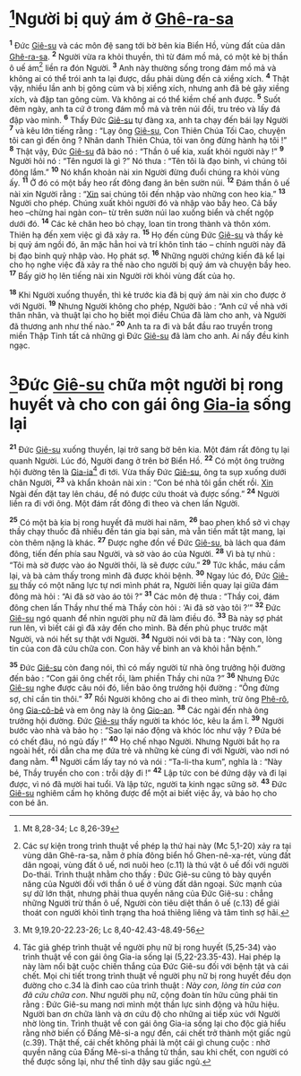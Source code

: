 # [^1@-f93fc83f-5f43-409a-9195-c903a555b552]Người bị quỷ ám ở [Ghê-ra-sa]()
<sup><b>1</b></sup> Đức [Giê-su]() và các môn đệ sang tới bờ bên kia Biển Hồ, vùng đất của dân [Ghê-ra-sa](). <sup><b>2</b></sup> Người vừa ra khỏi thuyền, thì từ đám mồ mả, có một kẻ bị thần ô uế ám[^1-f93fc83f-5f43-409a-9195-c903a555b552] liền ra đón Người. <sup><b>3</b></sup> Anh này thường sống trong đám mồ mả và không ai có thể trói anh ta lại được, dầu phải dùng đến cả xiềng xích. <sup><b>4</b></sup> Thật vậy, nhiều lần anh bị gông cùm và bị xiềng xích, nhưng anh đã bẻ gãy xiềng xích, và đập tan gông cùm. Và không ai có thể kiềm chế anh được. <sup><b>5</b></sup> Suốt đêm ngày, anh ta cứ ở trong đám mồ mả và trên núi đồi, tru tréo và lấy đá đập vào mình. <sup><b>6</b></sup> Thấy Đức [Giê-su]() tự đàng xa, anh ta chạy đến bái lạy Người <sup><b>7</b></sup> và kêu lớn tiếng rằng : “Lạy ông [Giê-su](), Con Thiên Chúa Tối Cao, chuyện tôi can gì đến ông ? Nhân danh Thiên Chúa, tôi van ông đừng hành hạ tôi !” <sup><b>8</b></sup> Thật vậy, Đức [Giê-su]() đã bảo nó : “Thần ô uế kia, xuất khỏi người này !” <sup><b>9</b></sup> Người hỏi nó : “Tên ngươi là gì ?” Nó thưa : “Tên tôi là đạo binh, vì chúng tôi đông lắm.” <sup><b>10</b></sup> Nó khẩn khoản nài xin Người đừng đuổi chúng ra khỏi vùng ấy. <sup><b>11</b></sup> Ở đó có một bầy heo rất đông đang ăn bên sườn núi. <sup><b>12</b></sup> Đám thần ô uế nài xin Người rằng : “[Xin]() sai chúng tôi đến nhập vào những con heo kia.” <sup><b>13</b></sup> Người cho phép. Chúng xuất khỏi người đó và nhập vào bầy heo. Cả bầy heo –chừng hai ngàn con– từ trên sườn núi lao xuống biển và chết ngộp dưới đó. <sup><b>14</b></sup> Các kẻ chăn heo bỏ chạy, loan tin trong thành và thôn xóm. Thiên hạ đến xem việc gì đã xảy ra. <sup><b>15</b></sup> Họ đến cùng Đức [Giê-su]() và thấy kẻ bị quỷ ám ngồi đó, ăn mặc hẳn hoi và trí khôn tỉnh táo – chính người này đã bị đạo binh quỷ nhập vào. Họ phát sợ. <sup><b>16</b></sup> Những người chứng kiến đã kể lại cho họ nghe việc đã xảy ra thế nào cho người bị quỷ ám và chuyện bầy heo. <sup><b>17</b></sup> Bấy giờ họ lên tiếng nài xin Người rời khỏi vùng đất của họ.

<sup><b>18</b></sup> Khi Người xuống thuyền, thì kẻ trước kia đã bị quỷ ám nài xin cho được ở với Người. <sup><b>19</b></sup> Nhưng Người không cho phép, Người bảo : “Anh cứ về nhà với thân nhân, và thuật lại cho họ biết mọi điều Chúa đã làm cho anh, và Người đã thương anh như thế nào.” <sup><b>20</b></sup> Anh ta ra đi và bắt đầu rao truyền trong miền Thập Tỉnh tất cả những gì Đức [Giê-su]() đã làm cho anh. Ai nấy đều kinh ngạc.

# [^2@-f93fc83f-5f43-409a-9195-c903a555b552]Đức [Giê-su]() chữa một người bị rong huyết và cho con gái ông [Gia-ia]() sống lại
<sup><b>21</b></sup> Đức [Giê-su]() xuống thuyền, lại trở sang bờ bên kia. Một đám rất đông tụ lại quanh Người. Lúc đó, Người đang ở trên bờ Biển Hồ. <sup><b>22</b></sup> Có một ông trưởng hội đường tên là [Gia-ia]()[^2-f93fc83f-5f43-409a-9195-c903a555b552] đi tới. Vừa thấy Đức [Giê-su](), ông ta sụp xuống dưới chân Người, <sup><b>23</b></sup> và khẩn khoản nài xin : “Con bé nhà tôi gần chết rồi. [Xin]() Ngài đến đặt tay lên cháu, để nó được cứu thoát và được sống.” <sup><b>24</b></sup> Người liền ra đi với ông. Một đám rất đông đi theo và chen lấn Người.

<sup><b>25</b></sup> Có một bà kia bị rong huyết đã mười hai năm, <sup><b>26</b></sup> bao phen khổ sở vì chạy thầy chạy thuốc đã nhiều đến tán gia bại sản, mà vẫn tiền mất tật mang, lại còn thêm nặng là khác. <sup><b>27</b></sup> Được nghe đồn về Đức [Giê-su](), bà lách qua đám đông, tiến đến phía sau Người, và sờ vào áo của Người. <sup><b>28</b></sup> Vì bà tự nhủ : “Tôi mà sờ được vào áo Người thôi, là sẽ được cứu.” <sup><b>29</b></sup> Tức khắc, máu cầm lại, và bà cảm thấy trong mình đã được khỏi bệnh. <sup><b>30</b></sup> Ngay lúc đó, Đức [Giê-su]() thấy có một năng lực tự nơi mình phát ra, Người liền quay lại giữa đám đông mà hỏi : “Ai đã sờ vào áo tôi ?” <sup><b>31</b></sup> Các môn đệ thưa : “Thầy coi, đám đông chen lấn Thầy như thế mà Thầy còn hỏi : ‘Ai đã sờ vào tôi ?’” <sup><b>32</b></sup> Đức [Giê-su]() ngó quanh để nhìn người phụ nữ đã làm điều đó. <sup><b>33</b></sup> Bà này sợ phát run lên, vì biết cái gì đã xảy đến cho mình. Bà đến phủ phục trước mặt Người, và nói hết sự thật với Người. <sup><b>34</b></sup> Người nói với bà ta : “Này con, lòng tin của con đã cứu chữa con. Con hãy về bình an và khỏi hẳn bệnh.”

<sup><b>35</b></sup> Đức [Giê-su]() còn đang nói, thì có mấy người từ nhà ông trưởng hội đường đến bảo : “Con gái ông chết rồi, làm phiền Thầy chi nữa ?” <sup><b>36</b></sup> Nhưng Đức [Giê-su]() nghe được câu nói đó, liền bảo ông trưởng hội đường : “Ông đừng sợ, chỉ cần tin thôi.” <sup><b>37</b></sup> Rồi Người không cho ai đi theo mình, trừ ông [Phê-rô](), ông [Gia-cô-bê]() và em ông này là ông [Gio-an](). <sup><b>38</b></sup> Các ngài đến nhà ông trưởng hội đường. Đức [Giê-su]() thấy người ta khóc lóc, kêu la ầm ĩ. <sup><b>39</b></sup> Người bước vào nhà và bảo họ : “Sao lại náo động và khóc lóc như vậy ? Đứa bé có chết đâu, nó ngủ đấy !” <sup><b>40</b></sup> Họ chế nhạo Người. Nhưng Người bắt họ ra ngoài hết, rồi dẫn cha mẹ đứa trẻ và những kẻ cùng đi với Người, vào nơi nó đang nằm. <sup><b>41</b></sup> Người cầm lấy tay nó và nói : “Ta-li-tha kum”, nghĩa là : “Này bé, Thầy truyền cho con : trỗi dậy đi !” <sup><b>42</b></sup> Lập tức con bé đứng dậy và đi lại được, vì nó đã mười hai tuổi. Và lập tức, người ta kinh ngạc sững sờ. <sup><b>43</b></sup> Đức [Giê-su]() nghiêm cấm họ không được để một ai biết việc ấy, và bảo họ cho con bé ăn.

[^1-f93fc83f-5f43-409a-9195-c903a555b552]: Các sự kiện trong trình thuật về phép lạ thứ hai này (Mc 5,1-20) xảy ra tại vùng dân Ghê-ra-sa, nằm ở phía đông biển hồ Ghen-nê-xa-rét, vùng đất dân ngoại, vùng đất ô uế, nơi nuôi heo (c.11) là thú vật ô uế đối với người Do-thái. Trình thuật nhằm cho thấy : Đức Giê-su cũng tỏ bày quyền năng của Người đối với thần ô uế ở vùng đất dân ngoại. Sức mạnh của sự dữ lớn thật, nhưng phải thua quyền năng của Đức Giê-su : chẳng những Người trừ thần ô uế, Người còn tiêu diệt thần ô uế (c.13) để giải thoát con người khỏi tình trạng tha hoá thiêng liêng và tâm tình sợ hãi.
[^2-f93fc83f-5f43-409a-9195-c903a555b552]: Tác giả ghép trình thuật về người phụ nữ bị rong huyết (5,25-34) vào trình thuật về con gái ông Gia-ia sống lại (5,22-23.35-43). Hai phép lạ này làm nổi bật cuộc chiến thắng của Đức Giê-su đối với bệnh tật và cái chết. Mọi chi tiết trong trình thuật về người phụ nữ bị rong huyết đều dọn đường cho c.34 là đỉnh cao của trình thuật : *Này con, lòng tin của con đã cứu chữa con*. Như người phụ nữ, cộng đoàn tín hữu cũng phải tin rằng : Đức Giê-su mang nơi mình một thần lực sinh động và hữu hiệu. Người ban ơn chữa lành và ơn cứu độ cho những ai tiếp xúc với Người nhờ lòng tin. Trình thuật về con gái ông Gia-ia sống lại cho độc giả hiểu rằng nhờ biến cố Đấng Mê-si-a ngự đến, cái chết trở thành một giấc ngủ (c.39). Thật thế, cái chết không phải là một cái gì chung cuộc : nhờ quyền năng của Đấng Mê-si-a thắng tử thần, sau khi chết, con người có thể được sống lại, như thể tỉnh dậy sau giấc ngủ.
[^1@-f93fc83f-5f43-409a-9195-c903a555b552]: Mt 8,28-34; Lc 8,26-39
[^2@-f93fc83f-5f43-409a-9195-c903a555b552]: Mt 9,19.20-22.23-26; Lc 8,40-42.43-48.49-56